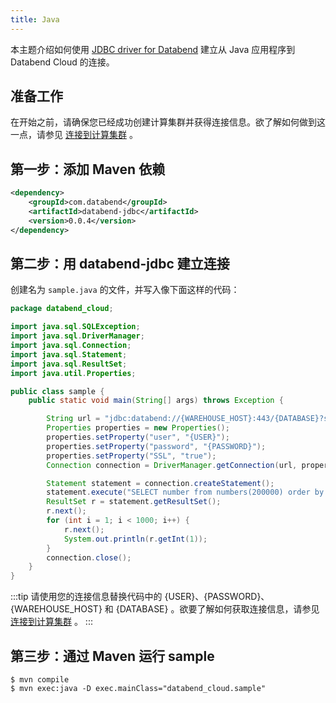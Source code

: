 ```yaml
---
title: Java
---
```


本主题介绍如何使用 [JDBC driver for Databend](https://github.com/databendcloud/databend-jdbc) 建立从 Java 应用程序到 Databend Cloud 的连接。

## 准备工作

在开始之前，请确保您已经成功创建计算集群并获得连接信息。欲了解如何做到这一点，请参见 [连接到计算集群](/02-using-databend-cloud/00-warehouses.md#connecting) 。

## 第一步：添加 Maven 依赖

```xml
<dependency>
    <groupId>com.databend</groupId>
    <artifactId>databend-jdbc</artifactId>
    <version>0.0.4</version>
</dependency>
```

## 第二步：用 databend-jdbc 建立连接

创建名为 `sample.java` 的文件，并写入像下面这样的代码：

```java
package databend_cloud;

import java.sql.SQLException;
import java.sql.DriverManager;
import java.sql.Connection;
import java.sql.Statement;
import java.sql.ResultSet;
import java.util.Properties;

public class sample {
    public static void main(String[] args) throws Exception {

        String url = "jdbc:databend://{WAREHOUSE_HOST}:443/{DATABASE}?ssl=true";
        Properties properties = new Properties();
        properties.setProperty("user", "{USER}");
        properties.setProperty("password", "{PASSWORD}");
        properties.setProperty("SSL", "true");
        Connection connection = DriverManager.getConnection(url, properties);

        Statement statement = connection.createStatement();
        statement.execute("SELECT number from numbers(200000) order by number");
        ResultSet r = statement.getResultSet();
        r.next();
        for (int i = 1; i < 1000; i++) {
            r.next();
            System.out.println(r.getInt(1));
        }
        connection.close();
    }
}
```

:::tip
请使用您的连接信息替换代码中的 {USER}、{PASSWORD}、{WAREHOUSE_HOST} 和 {DATABASE} 。欲要了解如何获取连接信息，请参见 [连接到计算集群](/02-using-databend-cloud/00-warehouses.md#connecting) 。
:::

## 第三步：通过 Maven 运行 sample

```shell
$ mvn compile
$ mvn exec:java -D exec.mainClass="databend_cloud.sample"
```
